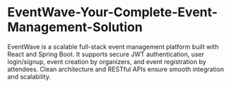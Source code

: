 # EventWave-Your-Complete-Event-Management-Solution
EventWave is a scalable full-stack event management platform built with React and Spring Boot. It supports secure JWT authentication, user login/signup, event creation by organizers, and event registration by attendees. Clean architecture and RESTful APIs ensure smooth integration and scalability.
